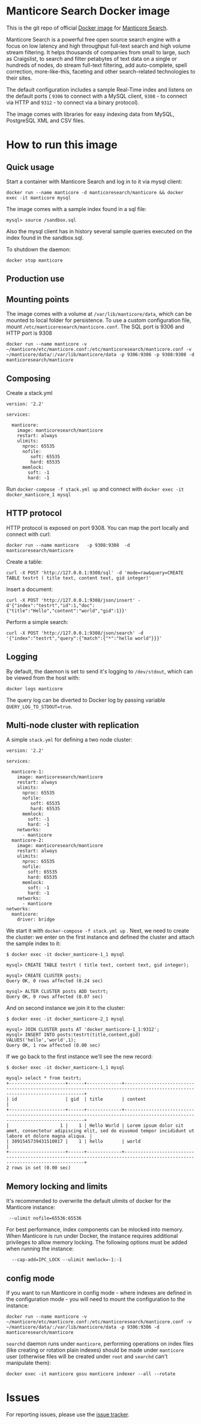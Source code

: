 # Manticore Search Docker image

This is the git repo of official [Docker image](https://hub.docker.com/r/manticoresearch/manticore/) for [Manticore Search](https://manticoresearch.com/).

Manticore Search is a powerful free open source search engine with a focus on low latency and high throughput full-text search and high volume stream filtering. It helps thousands of companies from small to large, such as Craigslist, to search and filter petabytes of text data on a single or hundreds of nodes, do stream full-text filtering, add auto-complete, spell correction, more-like-this, faceting and other search-related technologies to their sites.

The default configuration includes a sample Real-Time index and listens on the default ports ( `9306` to connect with a MySQL client, `9308` - to connect via HTTP and `9312` - to connect via a binary protocol).

The image comes with libraries for easy indexing data from MySQL, PostgreSQL XML and CSV files.

# How to run this image

## Quick usage

Start a container with Manticore Search and log in to it via mysql client:
  
```
docker run --name manticore -d manticoresearch/manticore && docker exec -it manticore mysql
```

The image comes with a sample index found in a sql file:


```
mysql> source /sandbox.sql
```

Also the mysql client has in history several sample queries executed on the index found in the sandbox.sql.


To shutdown the daemon:

```
docker stop manticore
```


## Production use 


## Mounting points

The image comes with a volume at `/var/lib/manticore/data`, which can be mounted to local folder for persistence.
To use a custom configuration file, mount `/etc/manticoresearch/manticore.conf`. 
The SQL port is 9306 and HTTP port is 9308

```
docker run --name manticore -v ~/manticore/etc/manticore.conf:/etc/manticoresearch/manticore.conf -v ~/manticore/data/:/var/lib/manticore/data -p 9306:9306 -p 9308:9308 -d manticoresearch/manticore
```

## Composing

Create a stack.yml

```
version: '2.2'

services:

  manticore:
    image: manticoresearch/manticore
    restart: always
    ulimits:
      nproc: 65535
      nofile:
         soft: 65535
         hard: 65535
      memlock:
        soft: -1
        hard: -1
```

Run `docker-compose -f stack.yml up` and connect with `docker exec -it docker_manticore_1 mysql`

## HTTP protocol

HTTP protocol is exposed on port 9308. You can map the port locally and connect with curl:

```
docker run --name manticore   -p 9308:9308  -d manticoresearch/manticore
```

Create a table:
```
curl -X POST 'http://127.0.0.1:9308/sql' -d 'mode=raw&query=CREATE TABLE testrt ( title text, content text, gid integer)'
```
Insert a document:

```
curl -X POST 'http://127.0.0.1:9308/json/insert' -d'{"index":"testrt","id":1,"doc":{"title":"Hello","content":"world","gid":1}}'
```

Perform a simple search:

```
curl -X POST 'http://127.0.0.1:9308/json/search' -d '{"index":"testrt","query":{"match":{"*":"hello world"}}}'
```

## Logging

By default, the daemon is set to send it's logging to `/dev/stdout`, which can be viewed from the host with:


```
docker logs manticore
```

The query log can be diverted to Docker log by passing variable `QUERY_LOG_TO_STDOUT=true`.



## Multi-node cluster with replication

A simple `stack.yml` for defining a two node cluster:

```
version: '2.2'

services:

  manticore-1:
    image: manticoresearch/manticore
    restart: always
    ulimits:
      nproc: 65535
      nofile:
         soft: 65535
         hard: 65535
      memlock:
        soft: -1
        hard: -1
    networks:
      - manticore
  manticore-2:
    image: manticoresearch/manticore
    restart: always
    ulimits:
      nproc: 65535
      nofile:
        soft: 65535
        hard: 65535
      memlock:
        soft: -1
        hard: -1
    networks:
      - manticore
networks:
  manticore:
    driver: bridge
```
We start it with `docker-compose -f stack.yml up` .
Next, we need to create the cluster: we enter on the first instance and defined the cluster and attach the sample index to it:

```
$ docker exec -it docker_manticore-1_1 mysql

mysql> CREATE TABLE testrt ( title text, content text, gid integer);

mysql> CREATE CLUSTER posts;
Query OK, 0 rows affected (0.24 sec)

mysql> ALTER CLUSTER posts ADD testrt;
Query OK, 0 rows affected (0.07 sec)

```

And on second instance we join it to the cluster:

```
$ docker exec -it docker_manticore-2_1 mysql

mysql> JOIN CLUSTER posts AT 'docker_manticore-1_1:9312';
mysql> INSERT INTO posts:testrt(title,content,gid)  VALUES('hello','world',1);
Query OK, 1 row affected (0.00 sec)
```

If we go back to the first instance we'll see the new record:
```
$ docker exec -it docker_manticore-1_1 mysql

mysql> select * from testrt;
+---------------------+------+-------------+-----------------------------------------------------------------------------------------------------------------------------+
| id                  | gid  | title       | content                                                                                                                     |
+---------------------+------+-------------+-----------------------------------------------------------------------------------------------------------------------------+
|                   1 |    1 | Hello World | Lorem ipsum dolor sit amet, consectetur adipiscing elit, sed do eiusmod tempor incididunt ut labore et dolore magna aliqua. |
| 3891545739431510017 |    1 | hello       | world                                                                                                                       |
+---------------------+------+-------------+-----------------------------------------------------------------------------------------------------------------------------+
2 rows in set (0.00 sec)

```

## Memory locking and limits

It's recommended to overwrite the default ulimits of docker for the Manticore instance:

```
 --ulimit nofile=65536:65536
```


For best performance, index components can be mlocked into memory. When Manticore is run under Docker, the instance requires additional privileges to allow memory locking. The following options must be added when running the instance:

```
  --cap-add=IPC_LOCK --ulimit memlock=-1:-1 
```


## config mode

If you want to run Manticore in config mode - where indexes are defined in the configuration mode - you will need to mount the configuration to the instance:

```
docker run --name manticore -v ~/manticore/etc/manticore.conf:/etc/manticoresearch/manticore.conf -v ~/manticore/data/:/var/lib/manticore/data -p 9306:9306 -d manticoresearch/manticore
```

`searchd` daemon runs under `manticore`, performing operations on index files (like creating or rotation plain indexes) should be made under `manticore` user (otherwise files will be created under `root` and `searchd` can't manipulate them):

```
docker exec -it manticore gosu manticore indexer --all --rotate
```
 
# Issues

For reporting issues, please use the [issue tracker](https://github.com/manticoresoftware/docker/issues).

